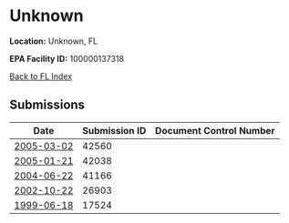 # Unknown

**Location:** Unknown, FL

**EPA Facility ID:** 100000137318

[Back to FL Index](../../index.md)

## Submissions

| Date | Submission ID | Document Control Number |
|------|--------------|-------------------------|
| [2005-03-02](submissions/42560.md) | 42560 |  |
| [2005-01-21](submissions/42038.md) | 42038 |  |
| [2004-06-22](submissions/41166.md) | 41166 |  |
| [2002-10-22](submissions/26903.md) | 26903 |  |
| [1999-06-18](submissions/17524.md) | 17524 |  |
